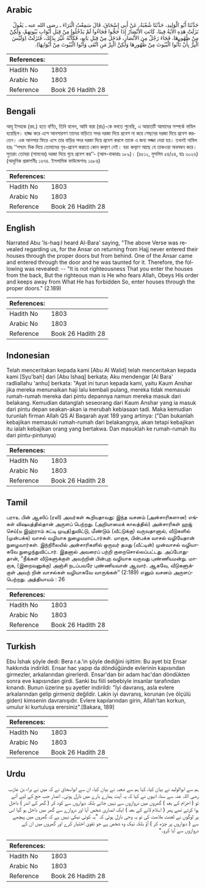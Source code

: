 ## Arabic


<div dir="rtl" lang="ar" style={{fontSize:'larger',backgroundColor:'#f8f9fa',padding:20}}>
حَدَّثَنَا أَبُو الْوَلِيدِ، حَدَّثَنَا شُعْبَةُ، عَنْ أَبِي إِسْحَاقَ، قَالَ سَمِعْتُ الْبَرَاءَ ـ رضى الله عنه ـ يَقُولُ نَزَلَتْ هَذِهِ الآيَةُ فِينَا، كَانَتِ الأَنْصَارُ إِذَا حَجُّوا فَجَاءُوا لَمْ يَدْخُلُوا مِنْ قِبَلِ أَبْوَابِ بُيُوتِهِمْ، وَلَكِنْ مِنْ ظُهُورِهَا، فَجَاءَ رَجُلٌ مِنَ الأَنْصَارِ، فَدَخَلَ مِنْ قِبَلِ بَابِهِ، فَكَأَنَّهُ عُيِّرَ بِذَلِكَ، فَنَزَلَتْ ‏(‏وَلَيْسَ الْبِرُّ بِأَنْ تَأْتُوا الْبُيُوتَ مِنْ ظُهُورِهَا وَلَكِنَّ الْبِرَّ مَنِ اتَّقَى وَأْتُوا الْبُيُوتَ مِنْ أَبْوَابِهَا‏)‏‏.‏
</div>
<div style={{backgroundColor:'#f8f9fa',padding:20, marginBottom: 10}}><table> <thead> <tr> <th>References:</th> <th></th> </tr> </thead> <tbody><tr><td>Hadith No</td><td>1803</td></tr><tr><td>Arabic No</td><td>1803</td></tr><tr><td>Reference</td><td>Book 26 Hadith 28</td></tr></tbody></table></div>

## Bengali


<div dir="ltr" lang="bn" style={{fontSize:'larger',backgroundColor:'#f8f9fa',padding:20}}>
আবূ ইসহাক (রহ.) হতে বর্ণিত, তিনি বলেন, আমি বারা (রাঃ)-কে বলতে শুনেছি, এ আয়াতটি আমাদের সম্পর্কে নাযিল হয়েছিল। হাজ্জ করে এসে আনসারগণ তাদের বাড়িতে সদর দরজা দিয়ে প্রবেশ না করে পেছনের দরজা দিয়ে প্রবেশ করতেন। এক আনসার ফিরে এসে তার বাড়ির সদর দরজা দিয়ে প্রবেশ করলে তাকে এ জন্য লজ্জা দেয়া হয়। তখনই নাযিল হয়ঃ ‘‘পশ্চাৎ দিক দিয়ে তোমাদের গৃহ-প্রবেশ করাতে কোন কল্যাণ নেই। বরং কল্যাণ আছে যে তাকওয়া অবলম্বন করে। সুতরাং তোমরা (সামনের) দরজা দিয়ে গৃহে প্রবেশ কর’’- (আল-বাকারাঃ ১৮৯)। (৪৫১২, মুসলিম ৫৪/৫৪, হাঃ ৩০২৬) (আধুনিক প্রকাশনীঃ ১৬৭৪. ইসলামিক ফাউন্ডেশনঃ ১৬৮৪)
</div>
<div style={{backgroundColor:'#f8f9fa',padding:20, marginBottom: 10}}><table> <thead> <tr> <th>References:</th> <th></th> </tr> </thead> <tbody><tr><td>Hadith No</td><td>1803</td></tr><tr><td>Arabic No</td><td>1803</td></tr><tr><td>Reference</td><td>Book 26 Hadith 28</td></tr></tbody></table></div>

## English


<div dir="ltr" lang="en" style={{fontSize:'larger',backgroundColor:'#f8f9fa',padding:20}}>
Narrated Abu 'Is-haq:I heard Al-Bara' saying, "The above Verse was revealed regarding us, for the Ansar on returning from Hajj never entered their houses through the proper doors but from behind. One of the Ansar came and entered through the door and he was taunted for it. Therefore, the following was revealed: -- "It is not righteousness That you enter the houses from the back, But the righteous man is He who fears Allah, Obeys His order and keeps away from What He has forbidden So, enter houses through the proper doors." (2.189)
</div>
<div style={{backgroundColor:'#f8f9fa',padding:20, marginBottom: 10}}><table> <thead> <tr> <th>References:</th> <th></th> </tr> </thead> <tbody><tr><td>Hadith No</td><td>1803</td></tr><tr><td>Arabic No</td><td>1803</td></tr><tr><td>Reference</td><td>Book 26 Hadith 28</td></tr></tbody></table></div>

## Indonesian


<div dir="ltr" lang="id" style={{fontSize:'larger',backgroundColor:'#f8f9fa',padding:20}}>
Telah menceritakan kepada kami [Abu Al Walid] telah menceritakan kepada kami [Syu'bah] dari [Abu Ishaq] berkata; Aku mendengar [Al Bara' radliallahu 'anhu] berkata: "Ayat ini turun kepada kami, yaitu Kaum Anshar jika mereka menunaikan haji lalu kembali pulang, mereka tidak memasuki rumah-rumah mereka dari pintu depannya namun mereka masuk dari belakang. Kemudian datanglah seseorang dari Kaum Anshar yang ia masuk dari pintu depan seakan-akan ia merubah kebiasaan tadi. Maka kemudian turunlah firman Allah QS Al Baqarah ayat 189 yang artinya: ("Dan bukanlah kebajikan memasuki rumah-rumah dari belakangnya, akan tetapi kebajikan itu ialah kebajikan orang yang bertakwa. Dan masuklah ke rumah-rumah itu dari pintu-pintunya)
</div>
<div style={{backgroundColor:'#f8f9fa',padding:20, marginBottom: 10}}><table> <thead> <tr> <th>References:</th> <th></th> </tr> </thead> <tbody><tr><td>Hadith No</td><td>1803</td></tr><tr><td>Arabic No</td><td>1803</td></tr><tr><td>Reference</td><td>Book 26 Hadith 28</td></tr></tbody></table></div>

## Tamil


<div dir="ltr" lang="ta" style={{fontSize:'larger',backgroundColor:'#f8f9fa',padding:20}}>
பராஉ பின் ஆஸிப் (ரலி) அவர்கள் கூறியதாவது: இந்த வசனம் (அன்சாரிகளான) எங்கள் விஷயத்தில்தான் அருளப் பெற்றது. (அறியாமைக் காலத்தில்) அன்சாரிகள் ஹஜ் செய்(ய இஹ்ராம் கட்டி முடித்)துவிட்டு, மீண்டும் (வீட்டுக்கு) வருவதானால், வீடுகளில் (முன்பக்க) வாசல் வழியாக நுழையமாட்டார்கள். மாறாக, பின்பக்க வாசல் வழியேதான் நுழைவார்கள். இந்நிலையில் அன்சாரிகளில் ஒருவர் தமது (வீட்டின்) முன்வாசல் வழியாகவே நுழைந்துவிட்டார். இதனால் அவரைப் பற்றி குறைசொல்லப்பட்டது. அப்போதுதான், “நீங்கள் வீடுகளுக்குள் அவற்றின் பின்புற வழியாக வருவது புண்ணியமன்று. மாறாக, (இறைவனுக்கு) அஞ்சி நடப்பவரே புண்ணியவான் ஆவார். ஆகவே, வீடுகளுக்குள் அவற் றின் வாசல்கள் வழியாகவே வாருங்கள்” (2:189) எனும் வசனம் அருளப்பெற்றது. அத்தியாயம் : 26
</div>
<div style={{backgroundColor:'#f8f9fa',padding:20, marginBottom: 10}}><table> <thead> <tr> <th>References:</th> <th></th> </tr> </thead> <tbody><tr><td>Hadith No</td><td>1803</td></tr><tr><td>Arabic No</td><td>1803</td></tr><tr><td>Reference</td><td>Book 26 Hadith 28</td></tr></tbody></table></div>

## Turkish


<div dir="ltr" lang="tr" style={{fontSize:'larger',backgroundColor:'#f8f9fa',padding:20}}>
Ebu İshak şöyle dedi: Bera r.a.'in şöyle dediğini işittim: Bu ayet biz Ensar hakkında indirildi. Ensar hac yapıp da döndüğünde evlerinin kapısından girmezler, arkalarından girerlerdi. Ensar'dan bir adam hac'dan döndükten sonra eve kapısından girdi. Sanki bu fiili sebebiyle insanlar tarafından kınandı. Bunun üzerine şu ayetler indirildi: "İyi davranış, asla evlere arkalarından gelip girmeniz değildir. Lakin iyi davranış, korunan (ve ölçülü giden) kimsenin davranışıdır. Evlere kapılarından girin, Allah'tan korkun, umulur ki kurtuluşa erersiniz".[Bakara, 189]
</div>
<div style={{backgroundColor:'#f8f9fa',padding:20, marginBottom: 10}}><table> <thead> <tr> <th>References:</th> <th></th> </tr> </thead> <tbody><tr><td>Hadith No</td><td>1803</td></tr><tr><td>Arabic No</td><td>1803</td></tr><tr><td>Reference</td><td>Book 26 Hadith 28</td></tr></tbody></table></div>

## Urdu


<div dir="rtl" lang="ur" style={{fontSize:'larger',backgroundColor:'#f8f9fa',padding:20}}>
ہم سے ابوالولید نے بیان کیا، کہا ہم سے شعبہ نے بیان کیا، ان سے ابواسحاق نے کہ میں نے براء بن عازب رضی اللہ عنہ سے سنا، انہوں نے کہا کہ یہ آیت ہمارے بارے میں نازل ہوئی۔ انصار جب حج کے لیے آتے تو ( احرام کے بعد ) گھروں میں دروازوں سے نہیں جاتے بلکہ دیواروں سے کود کر ( گھر کے اندر ) داخل ہوا کرتے تھے پھر ( اسلام لانے کے بعد ) ایک انصاری شخص آیا اور دروازے سے گھر میں داخل ہو گیا اس پر لوگوں نے لعنت ملامت کی تو یہ وحی نازل ہوئی کہ ”یہ کوئی نیکی نہیں ہے کہ گھروں میں پیچھے سے ( دیواروں پر چڑھ کر ) آؤ بلکہ نیک وہ شخص ہے جو تقویٰ اختیار کرے اور گھروں میں ان کے دروازوں سے آیا کرو۔“
</div>
<div style={{backgroundColor:'#f8f9fa',padding:20, marginBottom: 10}}><table> <thead> <tr> <th>References:</th> <th></th> </tr> </thead> <tbody><tr><td>Hadith No</td><td>1803</td></tr><tr><td>Arabic No</td><td>1803</td></tr><tr><td>Reference</td><td>Book 26 Hadith 28</td></tr></tbody></table></div>